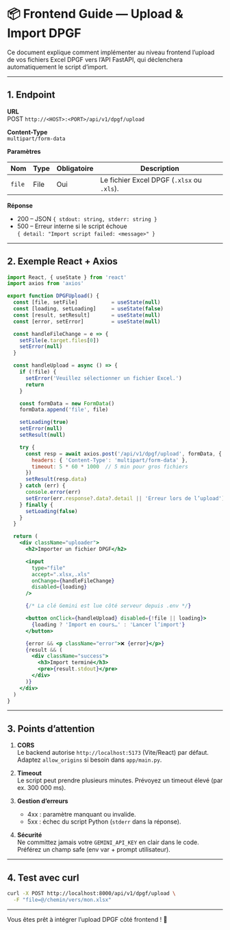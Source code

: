 # 📦 Frontend Guide — Upload & Import DPGF

Ce document explique comment implémenter au niveau frontend l’upload de vos fichiers Excel DPGF vers l’API FastAPI, qui déclenchera automatiquement le script d’import.

---

## 1. Endpoint

**URL**  
POST `http://<HOST>:<PORT>/api/v1/dpgf/upload`

**Content-Type**  
`multipart/form-data`

**Paramètres**

| Nom          | Type     | Obligatoire | Description                                    |
| ------------ | -------- | ----------- | ---------------------------------------------- |
| `file`       | File     | Oui         | Le fichier Excel DPGF (`.xlsx` ou `.xls`).     |

**Réponse**

- 200 – JSON `{ stdout: string, stderr: string }`  
- 500 – Erreur interne si le script échoue  
  `{ detail: "Import script failed: <message>" }`

---

## 2. Exemple React + Axios

```jsx
import React, { useState } from 'react'
import axios from 'axios'

export function DPGFUpload() {
  const [file, setFile]           = useState(null)
  const [loading, setLoading]     = useState(false)
  const [result, setResult]       = useState(null)
  const [error, setError]         = useState(null)

  const handleFileChange = e => {
    setFile(e.target.files[0])
    setError(null)
  }

  const handleUpload = async () => {
    if (!file) {
      setError('Veuillez sélectionner un fichier Excel.')
      return
    }

    const formData = new FormData()
    formData.append('file', file)

    setLoading(true)
    setError(null)
    setResult(null)

    try {
      const resp = await axios.post('/api/v1/dpgf/upload', formData, {
        headers: { 'Content-Type': 'multipart/form-data' },
        timeout: 5 * 60 * 1000  // 5 min pour gros fichiers
      })
      setResult(resp.data)
    } catch (err) {
      console.error(err)
      setError(err.response?.data?.detail || 'Erreur lors de l’upload')
    } finally {
      setLoading(false)
    }
  }

  return (
    <div className="uploader">
      <h2>Importer un fichier DPGF</h2>

      <input
        type="file"
        accept=".xlsx,.xls"
        onChange={handleFileChange}
        disabled={loading}
      />

      {/* La clé Gemini est lue côté serveur depuis .env */}

      <button onClick={handleUpload} disabled={!file || loading}>
        {loading ? 'Import en cours…' : 'Lancer l’import'}
      </button>

      {error && <p className="error">❌ {error}</p>}
      {result && (
        <div className="success">
          <h3>Import terminé</h3>
          <pre>{result.stdout}</pre>
        </div>
      )}
    </div>
  )
}
```

---

## 3. Points d’attention

1. **CORS**  
   Le backend autorise `http://localhost:5173` (Vite/React) par défaut. Adaptez `allow_origins` si besoin dans `app/main.py`.

2. **Timeout**  
   Le script peut prendre plusieurs minutes. Prévoyez un timeout élevé (par ex. 300 000 ms).

3. **Gestion d’erreurs**  
   - 4xx : paramètre manquant ou invalide.  
   - 5xx : échec du script Python (`stderr` dans la réponse).

4. **Sécurité**  
   Ne committez jamais votre `GEMINI_API_KEY` en clair dans le code.  
   Préférez un champ safe (env var + prompt utilisateur).

---

## 4. Test avec curl

```bash
curl -X POST http://localhost:8000/api/v1/dpgf/upload \
  -F "file=@/chemin/vers/mon.xlsx"
```

---

Vous êtes prêt à intégrer l’upload DPGF côté frontend ! 🚀
